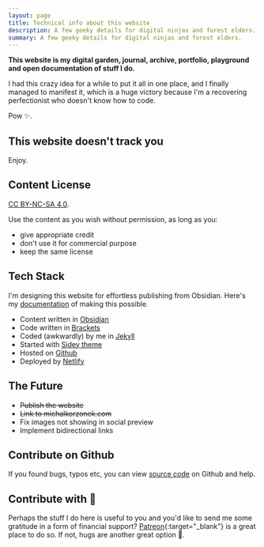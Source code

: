 ```yaml
---
layout: page
title: Technical info about this website
description: A few geeky details for digital ninjas and forest elders.
summary: A few geeky details for digital ninjas and forest elders.
---
```


**This website is my digital garden, journal, archive, portfolio, playground and open documentation of stuff I do.** 

I had this crazy idea for a while to put it all in one place, and I finally managed to manifest it, which is a huge victory because I'm a recovering perfectionist who doesn't know how to code. <br>

Pow ✨.

## This website doesn't track you
Enjoy.

## Content License
<a href="https://creativecommons.org/licenses/by-nc-sa/4.0/" target="_blank">CC BY-NC-SA 4.0</a>.

Use the content as you wish without permission, as long as you:
- give appropriate credit
- don't use it for commercial purpose
- keep the same license

## Tech Stack
I'm designing this website for effortless publishing from Obsidian. Here's my [documentation](/obsidian-to-github) of making this possible.

- Content written in <a href="https://obsidian.md/" target="_blank">Obsidian</a> 
- Code written in <a href="https://brackets.io/" target="_blank">Brackets</a>
- Coded (awkwardly) by me in <a href="https://jekyllrb.com/" target="_blank">Jekyll</a>
- Started with <a href="https://github.com/ronv/sidey" target="_blank">Sidey theme</a>
- Hosted on <a href="https://github.com/" target="_blank">Github</a>
- Deployed by <a href="https://www.netlify.com/" target="_blank">Netlify</a>

## The Future
- ~~Publish the website~~
- ~~Link to michalkorzonek.com~~
- Fix images not showing in social preview
- Implement bidirectional links


## Contribute on Github
If you found bugs, typos etc, you can view <a href="https://github.com/heymichal/heymichal.github.io" target="_blank">source code</a> on Github and help.

## Contribute with 🍪
Perhaps the stuff I do here is useful to you and you'd like to send me some gratitude in a form of financial support? [Patreon](https://www.patreon.com/michalkorzonek){:target="_blank"} is a great place to do so. If not, hugs are another great option 💜.
